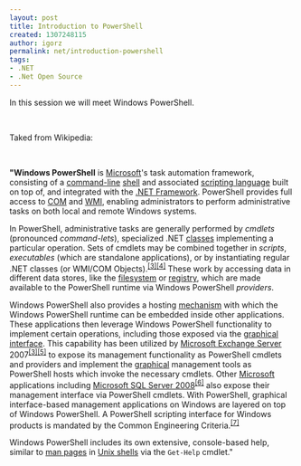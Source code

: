 ```yaml
---
layout: post
title: Introduction to PowerShell
created: 1307248115
author: igorz
permalink: net/introduction-powershell
tags:
- .NET
- .Net Open Source
---
```

<p>In this session we will meet Windows PowerShell.</p>
<p>&nbsp;</p>
<p>Taked from Wikipedia:</p>
<p>&nbsp;</p>
<p><b>&quot;Windows PowerShell</b> is <a href="http://en.wikipedia.org/wiki/Microsoft" title="Microsoft">Microsoft</a>'s task automation framework, consisting of a <a href="http://en.wikipedia.org/wiki/Command-line_interface" title="Command-line interface">command-line</a> <a href="http://en.wikipedia.org/wiki/Shell_%28computing%29" title="Shell (computing)">shell</a> and associated <a href="http://en.wikipedia.org/wiki/Scripting_language" title="Scripting language">scripting language</a> built on top of, and integrated with the <a href="http://en.wikipedia.org/wiki/.NET_Framework" title=".NET Framework">.NET Framework</a>. PowerShell provides full access to <a href="http://en.wikipedia.org/wiki/Component_Object_Model" title="Component Object Model">COM</a> and <a href="http://en.wikipedia.org/wiki/Windows_Management_Instrumentation" title="Windows Management Instrumentation">WMI</a>, enabling administrators to perform administrative tasks on both local and remote Windows systems.</p>
<p>In PowerShell, administrative tasks are generally performed by <i>cmdlets</i> (pronounced <i>command-lets</i>), specialized .NET <a href="http://en.wikipedia.org/wiki/Class_%28computer_science%29" title="Class (computer science)" class="mw-redirect">classes</a> implementing a particular operation. Sets of cmdlets may be combined together in <i>scripts</i>, <i>executables</i> (which are standalone applications), or by instantiating regular .NET classes (or WMI/COM Objects).<sup id="cite_ref-how_2-0" class="reference"><a href="http://en.wikipedia.org/wiki/Windows_PowerShell#cite_note-how-2"><span>[</span>3<span>]</span></a></sup><sup id="cite_ref-MSDN_3-0" class="reference"><a href="http://en.wikipedia.org/wiki/Windows_PowerShell#cite_note-MSDN-3"><span>[</span>4<span>]</span></a></sup> These work by accessing data in different data stores, like the <a href="http://en.wikipedia.org/wiki/Filesystem" title="Filesystem" class="mw-redirect">filesystem</a> or <a href="http://en.wikipedia.org/wiki/Windows_Registry" title="Windows Registry">registry</a>, which are made available to the PowerShell runtime via Windows PowerShell <i>providers</i>.</p>
<p>Windows PowerShell also provides a hosting <a href="http://en.wikipedia.org/wiki/API" title="API" class="mw-redirect">mechanism</a>  with which the Windows PowerShell runtime can be embedded inside other  applications. These applications then leverage Windows PowerShell  functionality to implement certain operations, including those exposed  via the <a href="http://en.wikipedia.org/wiki/Graphical_user_interface" title="Graphical user interface">graphical interface</a>. This capability has been utilized by <a href="http://en.wikipedia.org/wiki/Microsoft_Exchange_Server" title="Microsoft Exchange Server">Microsoft Exchange Server</a> 2007<sup id="cite_ref-how_2-1" class="reference"><a href="http://en.wikipedia.org/wiki/Windows_PowerShell#cite_note-how-2"><span>[</span>3<span>]</span></a></sup><sup id="cite_ref-4" class="reference"><a href="http://en.wikipedia.org/wiki/Windows_PowerShell#cite_note-4"><span>[</span>5<span>]</span></a></sup> to expose its management functionality as PowerShell cmdlets and providers and implement the <a href="http://en.wikipedia.org/wiki/Graphical_User_Interface" title="Graphical User Interface" class="mw-redirect">graphical</a> management tools as PowerShell hosts which invoke the necessary cmdlets. Other <a href="http://en.wikipedia.org/wiki/Microsoft" title="Microsoft">Microsoft</a> applications including <a href="http://en.wikipedia.org/wiki/Microsoft_SQL_Server_2008" title="Microsoft SQL Server 2008" class="mw-redirect">Microsoft SQL Server 2008</a><sup id="cite_ref-5" class="reference"><a href="http://en.wikipedia.org/wiki/Windows_PowerShell#cite_note-5"><span>[</span>6<span>]</span></a></sup>  also expose their management interface via PowerShell cmdlets. With  PowerShell, graphical interface-based management applications on Windows  are layered on top of Windows PowerShell. A PowerShell scripting  interface for Windows products is mandated by the Common Engineering  Criteria.<sup id="cite_ref-6" class="reference"><a href="http://en.wikipedia.org/wiki/Windows_PowerShell#cite_note-6"><span>[</span>7<span>]</span></a></sup></p>
<p>Windows PowerShell includes its own extensive, console-based help, similar to <a href="http://en.wikipedia.org/wiki/Manual_page_%28Unix%29" title="Manual page (Unix)" class="mw-redirect">man pages</a> in <a href="http://en.wikipedia.org/wiki/Unix_shell" title="Unix shell">Unix shells</a> via the <code>Get-Help</code> cmdlet.&quot;</p>
<p>&nbsp;</p>
<p>&nbsp;</p>
<p>&nbsp;</p>
